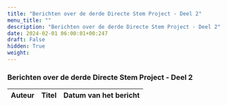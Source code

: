 ```yaml
---
title: "Berichten over de derde Directe Stem Project - Deel 2"
menu_title: ""
description: "Berichten over de derde Directe Stem Project - Deel 2"
date: 2024-02-01 06:00:01+00:247
draft: False
hidden: True
weight:
---
```

### Berichten over de derde Directe Stem Project - Deel 2

**Auteur** | **Titel** | **Datum van het bericht**
---|---|---
